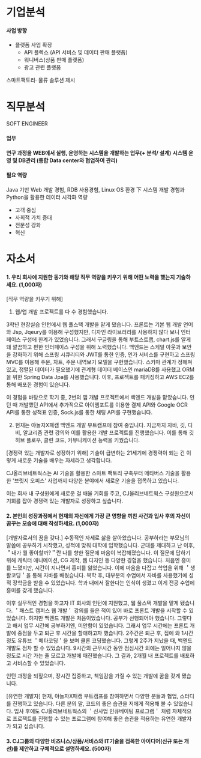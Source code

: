 # 기업분석

#### 사업 방향
* 플랫폼 사업 확장
	* API 플렉스 (API 서비스 및 데이터 판매 플랫폼)
	* 워니버스(상품 판매 플랫폼)
	* 광고 관련 플랫폼

스마트팩토리· 물류 솔루션 제시


# 직무분석
SOFT ENGINEER
#### 업무
**연구 과정을 WEB에서 실행, 운영하는 시스템을 개발하는 업무(+ 분석/ 설계)**
**시스템 운영 및 DB관리 (통합 Data center와 협업하여 관리)**

#### 필요 역량
 Java 기반 Web 개발 경험, RDB 사용경험, Linux OS 환경 下 시스템 개발 경험과 Python을 활용한 데이터 시각화 역량

* 고객 중심 
* 사회적 가치 증대
* 전문성 강화
* 혁신

# 자소서
#### 1. 우리 회사에 지원한 동기와 해당 직무 역량을 키우기 위해 어떤 노력을 했는지 기술하세요. (1,000자)
[직무 역량을 키우기 위해]
1. 웹/앱 개발 프로젝트를 다 수 경험했습니다.

3학년 현장실습 인턴에서 웹 풀스택 개발을 맡게 됐습니다. 프론트는 기본 웹 개발 언어와 Jsp, Jqeury를 이용해 구성했지만, 디자인 라이브러리를 사용하지 않다 보니 인터페이스 구성에 한계가 있었습니다. 그래서 구글링을 통해 부트스트랩, chart.js를 알게 돼 깔끔하고 편한 인터페이스 구성을 위해 노력했습니다. 백엔드는 스케일 아웃과 보안을 강화하기 위해 스프링 시큐리티와 JWT를 통한 인증, 인가 서비스를 구현하고 스프링 MVC를 이용해 주문, 차트, 주문 내역보기 모델을 구현했습니다. 스키마 관계가 정해져있고, 정렬된 데이터가 필요했기에 관계형 데이터 베이스인 mariaDB를 사용했고 ORM을 위한 Spring Data Jpa를 사용했습니다. 이후, 프로젝트를 패키징하고 AWS EC2를 통해 배포한 경험이 있습니다. 

이 경험을 바탕으로 학기 중, 2번의 앱 개발 프로젝트에서 백엔드 개발을 맡았습니다. 인턴 때 개발했던 API에서 추가적으로 아이엠포트를 이용한 결제 API와 Google OCR API를 통한 성적표 인증, Sock.js를 통한 채팅 API를 구현했습니다. 

2. 현재는 야놀자X패캠 백엔드 개발 부트캠프에 참여 중입니다.
지금까지 자바, 깃, 디비, 알고리즘 관련 강의와 이를 활용한 개발 프로젝트를 진행했습니다. 이를 통해 깃허브 플로우, 클린 코드, 커뮤니케이션 능력을 키웠습니다.

[경쟁력 있는 개발자로 성장하기 위해]
기술이 급변하는 21세기에 경쟁력이 되는 건 이렇게 새로운 기술을 배우는 자세라고 생각합니다.

CJ올리브네트웍스는 AI 기술을 활용한 스마트 팩토리 구축부터 메타버스 기술을 활용한 '브릿지 오피스' 사업까지 다양한 분야에서 새로운 기술을 접목하고 있습니다.

이는 회사 내 구성원에게 새로운 걸 배울 기회를 주고, CJ올리브네트웍스 구성원으로서 기회를 잡아 경쟁력 있는 개발자로 성장하고 싶습니다.






#### 2. 본인의 성장과정에서 현재의 자신에게 가장 큰 영향을 끼친 사건과 입사 후의 자신이 꿈꾸는 모습에 대해 작성하세요. (1,000자)

[개발자로서의 꿈을 갖다.]
수동적인 자세로 삶을 살아왔습니다. 공부하라는 부모님의 말씀에 공부하기 시작했고, 성적에 맞춰 대학에 입학했습니다.  군대를 제대하고 난 이후, ＂내가 뭘 좋아할까?＂란 나를 향한 질문에 마음이 복잡해졌습니다. 이 질문에 답하기 위해 캐릭터 애니메이션, CG 제작, 웹 디자인 등 다양한 경험을 했습니다. 처음엔 흥미를 느꼈지만, 시간이 지나면서 흥미를 잃었습니다. 이에 마음을 다잡고 학업을 위해 ＇생활코딩＇을 통해 자바를 배웠습니다. 복학 후, 대부분의 수업에서 자바를 사용했기에 성적 장학금을 받을 수 있었습니다. 학과 내에서 잘한다는 인식이 생겼고 이게 전공 수업에 흥미를 갖게 했습니다.

이후 실무적인 경험을 하고자 IT 회사의 인턴에 지원했고, 웹 풀스택 개발을 맡게 됐습니다. ＇패스트 캠퍼스 웹 개발＇ 강의를 들은 적이 있어 바로 프론트 개발을 시작할 수 있었습니다. 하지만 백엔드 개발은 처음이었습니다. 공부가 선행되어야 했습니다. 그렇다고 해서 업무 시간에 공부하기엔, 미안함이 있었습니다. 그래서 업무 시간에는 프론트 개발에 중점을 두고 퇴근 후 시간을 할애하고자 했습니다. 2주간은 퇴근 후, 집에 와 1시간 정도 유튜브 ＇메타코딩＇을 보며 클론 코딩했습니다. 그렇게 2주가 지났을 때, 백엔드 개발도 점차 할 수 있었습니다. 9시간의 근무시간 동안 점심시간 외에는 일어나지 않을 정도로 시간 가는 줄 모르고 개발에 매진했습니다. 그 결과, 2개월 내 프로젝트를 배포하고 서비스할 수 있었습니다. 

인턴 과정을 되짚으며, 장시간 집중하고, 책임감을 가질 수 있는 개발에 꿈을 갖게 됐습니다. 

[유연한 개발자]
현재, 야놀자X패캠 부트캠프를 참여하면서 다양한 분들과 협업, 스터디를 진행하고 있습니다. 다른 분의 말, 코드의 좋은 습관을 저에게 적용해 볼 수 있었습니다. 입사 후에도 CJ올리브네트웍스의  ＇신사업 인큐베이팅 프로그램＇ 처럼 자체적으로 프로젝트를 진행할 수 있는 프로그램에 참여해 좋은 습관을 적용하는 유연한 개발자가 되고 싶습니다.




#### 3. CJ그룹의 다양한 비즈니스/상품/서비스와 IT기술을 접목한 아이디어(신규 또는 개선)를 제안하고 구체적으로 설명하세요. (500자)


